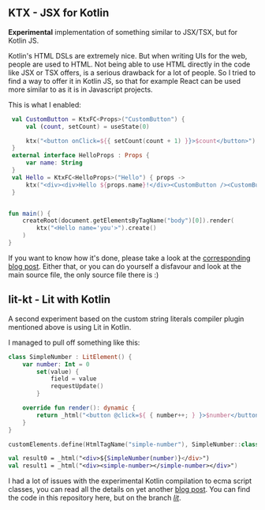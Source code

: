 ## KTX - JSX for Kotlin

__Experimental__ implementation of something similar to JSX/TSX, but for Kotlin JS.

Kotlin's HTML DSLs are extremely nice. But when writing UIs for the web, people are used to HTML.
Not being able to use HTML directly in the code like JSX or TSX offers, is a serious drawback for a lot
of people. So I tried to find a way to offer it in Kotlin JS, so that for example React can be used
more similar to as it is in Javascript projects.

This is what I enabled:

```kotlin
 val CustomButton = KtxFC<Props>("CustomButton") {
     val (count, setCount) = useState(0)

     ktx("<button onClick=${{ setCount(count + 1) }}>$count</button>") ()
 }
 external interface HelloProps : Props {
     var name: String
 }
 val Hello = KtxFC<HelloProps>("Hello") { props ->
     ktx("<div><div>Hello ${props.name}!</div><CustomButton /><CustomButton /><CustomButton /></div>") ()
 }


fun main() {
    createRoot(document.getElementsByTagName("body")[0]).render(
        ktx("<Hello name='you'>").create()
    )
}
```

If you want to know how it's done, please take a look at the [corresponding blog post](https://hannomalie.github.io/posts/posts/ktx.html).
Either that, or you can do yourself a disfavour and look at the main source file, the only source file there is :)

## lit-kt - Lit with Kotlin

A second experiment based on the custom string literals compiler plugin mentioned above is using Lit in Kotlin.

I managed to pull off something like this:

```kotlin
class SimpleNumber : LitElement() {
    var number: Int = 0
        set(value) {
            field = value
            requestUpdate()
        }

    override fun render(): dynamic {
        return _html("<button @click=${ { number++; } }>$number</button>")
    }
}

customElements.define(HtmlTagName("simple-number"), SimpleNumber::class.js)

val result0 = _html("<div>${SimpleNumber(number)}</div>")
val result1 = _html("<div><simple-number></simple-number></div>")
```

I had a lot of issues with the experimental Kotlin compilation to ecma script classes, you can read all the details on
yet another [blog post](https://hannomalie.github.io/posts/posts/lit-kt.html). You can find the code in this repository
here, but on the branch [_lit_](https://github.com/hannomalie/ktx/tree/lit).